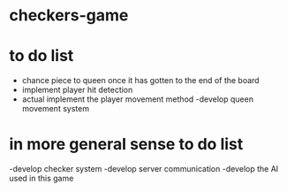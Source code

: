 # checkers-game

# to do list

- chance piece to queen once it has gotten to the end of the board
- implement player hit detection
- actual implement the player movement method
-develop queen movement system


# in more general sense to do list

-develop checker system
-develop server communication
-develop the AI used in this game
